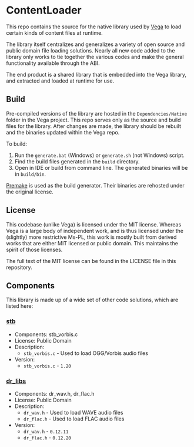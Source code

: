 # ContentLoader

This repo contains the source for the native library used by [Vega](https://github.com/VegaLib/Vega) to load certain kinds of content files at runtime.

The library itself centralizes and generalizes a variety of open source and public domain file loading solutions. Nearly all new code added to the library only works to tie together the various codes and make the general functionality available through the ABI.

The end product is a shared library that is embedded into the Vega library, and extracted and loaded at runtime for use.

## Build

Pre-compiled versions of the library are hosted in the `Dependencies/Native` folder in the Vega project. This repo serves only as the source and build files for the library. After changes are made, the library should be rebuilt and the binaries updated within the Vega repo.

To build:

1. Run the `generate.bat` (Windows) or `generate.sh` (not Windows) script.
2. Find the build files generated in the `build` directory.
3. Open in IDE or build from command line. The generated binaries will be in `build/bin`.

[Premake](https://premake.github.io/) is used as the build generator. Their binaries are rehosted under the original license.

## License

This codebase (unlike Vega) is licensed under the MIT license. Whereas Vega is a large body of independent work, and is thus licensed under the (slightly) more restrictive Ms-PL, this work is mostly built from derived works that are either MIT licensed or public domain. This maintains the spirit of those licenses.

The full text of the MIT license can be found in the LICENSE file in this repository.

## Components

This library is made up of a wide set of other code solutions, which are listed here:

### [stb](https://github.com/nothings/stb)

* Components: stb_vorbis.c
* License: Public Domain
* Description:
  * `stb_vorbis.c` - Used to load OGG/Vorbis audio files
* Version:
  * `stb_vorbis.c` - `1.20`

### [dr_libs](https://github.com/mackron/dr_libs)

* Components: dr_wav.h, dr_flac.h
* License: Public Domain
* Description:
  * `dr_wav.h` - Used to load WAVE audio files
  * `dr_flac.h` - Used to load FLAC audio files
* Version:
  * `dr_wav.h` - `0.12.11`
  * `dr_flac.h` - `0.12.20`
